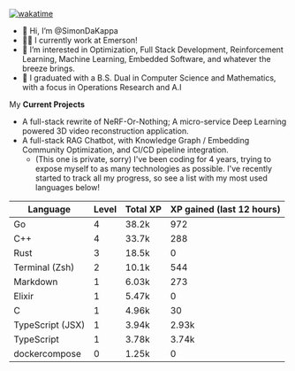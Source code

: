
[![wakatime](https://wakatime.com/badge/user/50e6c678-94a9-4739-af51-360aeb113c51.svg)](https://wakatime.com/@50e6c678-94a9-4739-af51-360aeb113c51)

- 👋 Hi, I’m @SimonDaKappa
- 🧑‍💼 I currently work at Emerson!
- 👀 I’m interested in Optimization, Full Stack Development, Reinforcement Learning, Machine Learning, Embedded Software, and whatever the breeze brings.
- 🌱 I graduated with a B.S. Dual in Computer Science and Mathematics, with a focus in Operations Research and A.I

My **Current Projects** 
- A full-stack rewrite of NeRF-Or-Nothing; A micro-service Deep Learning powered 3D video reconstruction application.
- A full-stack RAG Chatbot, with Knowledge Graph / Embedding Community Optimization, and CI/CD pipeline integration.
  - (This one is private, sorry)
I've been coding for 4 years, trying to expose myself to as many technologies as possible. I've recently started to track all my progress, so see
a list with my most used languages below!

| Language | Level | Total XP | XP gained (last 12 hours) |
| --- | --- | --- | --- |
| Go | 4 | 38.2k | 972 |
| C++ | 4 | 33.7k | 288 |
| Rust | 3 | 18.5k | 0 |
| Terminal (Zsh) | 2 | 10.1k | 544 |
| Markdown | 1 | 6.03k | 273 |
| Elixir | 1 | 5.47k | 0 |
| C | 1 | 4.96k | 30 |
| TypeScript (JSX) | 1 | 3.94k | 2.93k |
| TypeScript | 1 | 3.78k | 3.74k |
| dockercompose | 0 | 1.25k | 0 |
